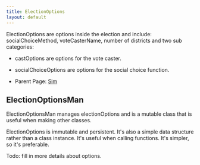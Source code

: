 ```yaml
---
title: ElectionOptions
layout: default
---
```


ElectionOptions are options inside the election and include: socialChoiceMethod, voteCasterName, number of districts and two sub categories:
  - castOptions are options for the vote caster.
  - socialChoiceOptions are options for the social choice function.

- Parent Page: [Sim](sim.md)

## ElectionOptionsMan

ElectionOptionsMan manages electionOptions and is a mutable class that is useful when making other classes. 

ElectionOptions is immutable and persistent. It's also a simple data structure rather than a class instance. It's useful when calling functions. It's simpler, so it's preferable.

Todo: fill in more details about options.